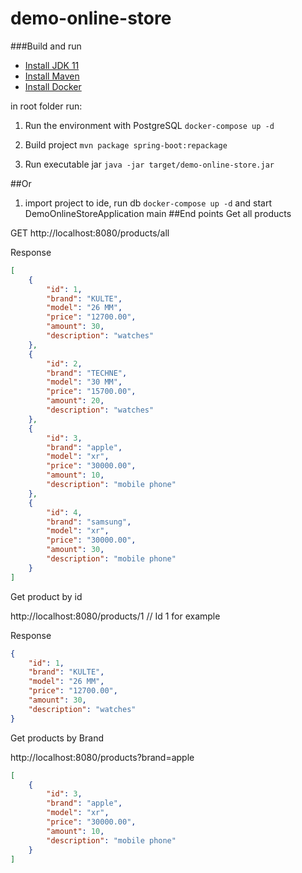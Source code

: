 # demo-online-store
###Build and run
* [Install JDK 11](https://www.oracle.com/java/technologies/javase-jdk11-downloads.html)
* [Install Maven](https://maven.apache.org/install.html)
* [Install Docker](https://docs.docker.com/get-docker/)

in root folder run: 

1) Run the environment with PostgreSQL
`docker-compose up -d`

2) Build project
`mvn package spring-boot:repackage`

3) Run executable jar
`java -jar target/demo-online-store.jar` 


##Or 
1) import project to ide, run db `docker-compose up -d` and start DemoOnlineStoreApplication main
##End points
Get all products

GET http://localhost:8080/products/all

Response
```json
[
    {
        "id": 1,
        "brand": "KULTE",
        "model": "26 ММ",
        "price": "12700.00",
        "amount": 30,
        "description": "watches"
    },
    {
        "id": 2,
        "brand": "TECHNE",
        "model": "30 ММ",
        "price": "15700.00",
        "amount": 20,
        "description": "watches"
    },
    {
        "id": 3,
        "brand": "apple",
        "model": "xr",
        "price": "30000.00",
        "amount": 10,
        "description": "mobile phone"
    },
    {
        "id": 4,
        "brand": "samsung",
        "model": "xr",
        "price": "30000.00",
        "amount": 30,
        "description": "mobile phone"
    }
]
```

Get product by id

http://localhost:8080/products/1 // Id 1 for example

Response
```json
{
    "id": 1,
    "brand": "KULTE",
    "model": "26 ММ",
    "price": "12700.00",
    "amount": 30,
    "description": "watches"
}
```

Get products by Brand

http://localhost:8080/products?brand=apple
```json
[
    {
        "id": 3,
        "brand": "apple",
        "model": "xr",
        "price": "30000.00",
        "amount": 10,
        "description": "mobile phone"
    }
]
```